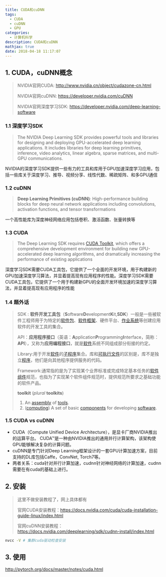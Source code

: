 ```yaml
---
title: CUDA和cuDNN
tags:
  - CUDA
  - cuDNN
  - GPU
categories:
  - 计算机科学
description: CUDA和cuDNN
mathjax: true
date: 2018-04-18 11:17:07
---
```




## 1. CUDA，cuDNN概念

> NVIDIA官网CUDA: http://www.nvidia.cn/object/cudazone-cn.html
>
> NVIDIA官网cuDNN: https://developer.nvidia.com/cuDNN
>
> NVIDIA官网深度学习SDK: https://developer.nvidia.com/deep-learning-software



### 1.1 深度学习SDK

> The NVIDIA Deep Learning SDK provides powerful tools and libraries for designing and deploying GPU-accelerated deep learning applications. It includes libraries for deep learning primitives, inference, video analytics, linear algebra, sparse matrices, and multi-GPU communications.

NVIDIA的深度学习SDK提供一些有力的工具和库用于GPU加速深度学习应用，包括一些库关于深度学习、推导、视频分享、线性代数、稀疏矩阵、和多GPU通信



### 1.2 cuDNN

> **Deep Learning Primitives (cuDNN)**: High-performance building blocks for deep neural network applications including convolutions, activation functions, and tensor transformations

一个高性能库为深度神经网络应用包括卷积、激活函数、张量转换等



### 1.3 CUDA

> The Deep Learning SDK requires [CUDA Toolkit](https://developer.nvidia.com/cuda-toolkit), which offers a comprehensive development environment for building new GPU-accelerated deep learning algorithms, and dramatically increasing the performance of existing applications 


深度学习SDK需要CUDA工具包，它提供了一个全面的开发环境，用于构建新的GPU加速深度学习算法，并显着提高现有应用程序的性能。深度学习SDK需要CUDA工具包，它提供了一个用于构建新GPU的全面开发环境加速的深度学习算法，并显着提高现有应用程序的性能



### 1.4 题外话

> SDK : **软件开发工具包**（**S**oftware**D**evelopment**K**it,**SDK**）一般是一些被软件工程师用于为特定的[软件包](https://link.jianshu.com/?t=https://zh.wikipedia.org/wiki/%E8%BD%AF%E4%BB%B6%E5%8C%85)、[软件框架](https://link.jianshu.com/?t=https://zh.wikipedia.org/wiki/%E8%BD%AF%E4%BB%B6%E6%A1%86%E6%9E%B6)、硬件平台、[作业系统](https://link.jianshu.com/?t=https://zh.wikipedia.org/wiki/%E4%BD%9C%E6%A5%AD%E7%B3%BB%E7%B5%B1)等创建应用软件的开发工具的集合。
>
> API：**应用程序接口**（英语：**A**pplication**P**rogramming**I**nterface，简称：**API**），又称为**应用编程接口**，就是[软件](https://link.jianshu.com/?t=https://zh.wikipedia.org/wiki/%E8%BD%AF%E4%BB%B6)系统不同组成部分衔接的约定。
>
> Library:用于开发[软件](https://link.jianshu.com/?t=https://zh.wikipedia.org/wiki/%E8%BD%AF%E4%BB%B6)的[子程序](https://link.jianshu.com/?t=https://zh.wikipedia.org/wiki/%E5%AD%90%E7%A8%8B%E5%BA%8F)集合。库和[可执行文件](https://link.jianshu.com/?t=https://zh.wikipedia.org/wiki/%E5%8F%AF%E6%89%A7%E8%A1%8C%E6%96%87%E4%BB%B6)的区别是，库不是独立[程序](https://link.jianshu.com/?t=https://zh.wikipedia.org/wiki/%E7%A8%8B%E5%BA%8F)，他们是向其他程序提供服务的代码。
>
> Framework:通常指的是为了实现某个业界标准或完成特定基本任务的[软件组件](https://link.jianshu.com/?t=https://zh.wikipedia.org/wiki/%E8%BB%9F%E4%BB%B6%E7%B5%84%E4%BB%B6)规范，也指为了实现某个软件组件规范时，提供规范所要求之基础功能的软件产品。
>
> **toolkit** (*plural* **toolkits**)
>
> 1. An [assembly](https://en.wiktionary.org/wiki/assembly) of [tools](https://en.wiktionary.org/wiki/tools).
> 2. ([computing](https://en.wiktionary.org/wiki/computing)) A set of basic [components](https://en.wiktionary.org/wiki/component) for developing [software](https://en.wiktionary.org/wiki/software).



### 1.5 CUDA vs cuDNN


- CUDA（Compute Unified Device Architecture），是显卡厂商NVIDIA推出的运算平台。 CUDA™是一种由NVIDIA推出的通用并行计算架构，该架构使GPU能够解决复杂的计算问题。
- cuDNN是专门针对Deep Learning框架设计的一套GPU计算加速方案，目前支持的DL库包括Caffe，ConvNet, Torch7等。
- 两者关系：cuda针对并行计算加速，cudnn针对神经网络的计算加速，cudnn需要在有cuda的基础上进行。


## 2. 安装

> 这里不做安装教程了，网上具体都有
>
> 官网CUDA安装教程：https://docs.nvidia.com/cuda/cuda-installation-guide-linux/index.html
>
> 官网cuDNN安装教程：https://docs.nvidia.com/deeplearning/sdk/cudnn-install/index.html

```bash
nvcc -V # 集群cuda驱动检查安装
```



## 3. 使用

http://pytorch.org/docs/master/notes/cuda.html
